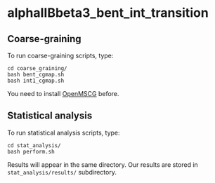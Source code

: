 # alphaIIBbeta3_bent_int_transition

## Coarse-graining

To run coarse-graining scripts, type:
```shell
cd coarse_graining/
bash bent_cgmap.sh
bash int1_cgmap.sh
```
You need to install [OpenMSCG](https://software.rcc.uchicago.edu/mscg/) before.

## Statistical analysis

To run statistical analysis scripts, type:
```shell
cd stat_analysis/
bash perform.sh
```
Results will appear in the same directory. Our results are stored in ``stat_analysis/results/`` subdirectory.